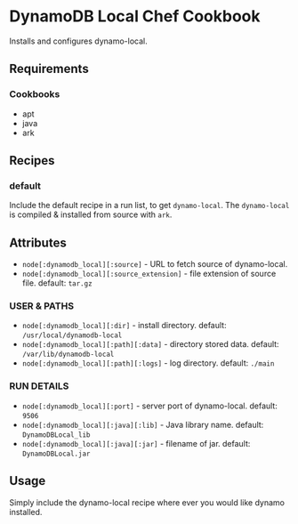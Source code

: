 DynamoDB Local Chef Cookbook
============================

Installs and configures dynamo-local.

## Requirements

### Cookbooks

 * apt
 * java
 * ark

## Recipes

### default

Include the default recipe in a run list, to get `dynamo-local`.
The `dynamo-local` is compiled & installed from source with `ark`.

## Attributes

 * `node[:dynamodb_local][:source]` - URL to fetch source of dynamo-local.
 * `node[:dynamodb_local][:source_extension]` - file extension of source file. default: `tar.gz`

###  USER & PATHS
 * `node[:dynamodb_local][:dir]` - install directory. default: `/usr/local/dynamodb-local`
 * `node[:dynamodb_local][:path][:data]` - directory stored data. default: `/var/lib/dynamodb-local`
 * `node[:dynamodb_local][:path][:logs]` - log directory. default: `./main`

### RUN DETAILS
 * `node[:dynamodb_local][:port]` - server port of dynamo-local. default: `9506`
 * `node[:dynamodb_local][:java][:lib]` - Java library name. default: `DynamoDBLocal_lib`
 * `node[:dynamodb_local][:java][:jar]` - filename of jar. default: `DynamoDBLocal.jar`

## Usage

Simply include the dynamo-local recipe where ever you would like dynamo installed.

